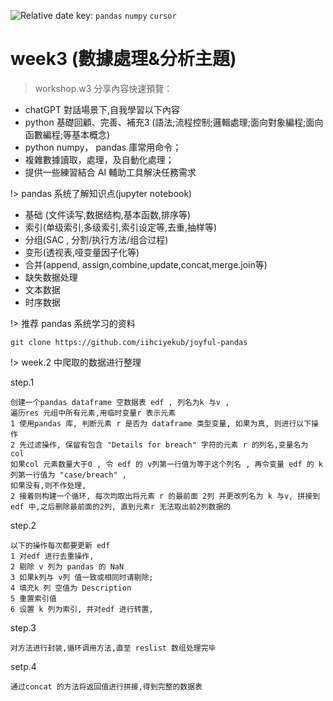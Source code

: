 ![Relative date](https://img.shields.io/date/1682473794?color=%239035&label=last%20update%3A&logo=anchor)
key: `pandas` `numpy`  `cursor`

# week3 (數據處理&分析主題)

> workshop.w3 分享內容快速預覽：

- chatGPT 對話場景下,自我學習以下內容
- python 基礎回顧、完善、補充3 (語法;流程控制;邏輯處理;面向對象編程;面向函數編程;等基本概念)
- python numpy， pandas 庫常用命令；
- 複雜數據讀取，處理，及自動化處理；
- 提供一些練習結合 AI 輔助工具解決任務需求

!>  pandas 系统了解知识点(jupyter notebook) 

- 基础 (文件读写,数据结构,基本函数,排序等)
- 索引(单级索引,多级索引,索引设定等,去重,抽样等)
- 分组(SAC , 分割/执行方法/组合过程)
- 变形(透视表,哑变量因子化等)
- 合并(append, assign,combine,update,concat,merge.join等)
- 缺失数据处理
- 文本数据
- 时序数据

!> 推荐 pandas 系统学习的资料

```
git clone https://github.com/iihciyekub/joyful-pandas
```



!> week.2 中爬取的数据进行整理


step.1

```中
创建一个pandas dataframe 空数据表 edf , 列名为k 与v , 
遍历res 元组中所有元素,用临时变量r 表示元素 
1 使用pandas 库, 判断元素 r 是否为 dataframe 类型变量, 如果为真, 则进行以下操作
2 先过滤操作, 保留有包含 "Details for breach" 字符的元素 r 的列名,变量名为 col 
如果col 元素数量大于0 , 令 edf 的 v列第一行值为等于这个列名 , 再令变量 edf 的 k 列第一行值为 "case/breach" ,  
如果没有,则不作处理,
2 接着则构建一个循环, 每次均取出将元素 r 的最前面 2列 并更改列名为 k 与v, 拼接到 edf 中,之后删除最前面的2列, 直到元素r 无法取出前2列数据的
```

step.2

```
以下的操作每次都要更新 edf 
1 对edf 进行去重操作, 
2 剔除 v 列为 pandas 的 NaN 
3 如果k列与 v列 值一致或相同时请剔除;
4 填充k 列 空值为 Description
5 重置索引值 
6 设置 k 列为索引, 并对edf 进行转置,
```

step.3

```
对方法进行封装,循环调用方法,直至 reslist 数组处理完毕
```

setp.4

```
通过concat 的方法将返回值进行拼接,得到完整的数据表
```

